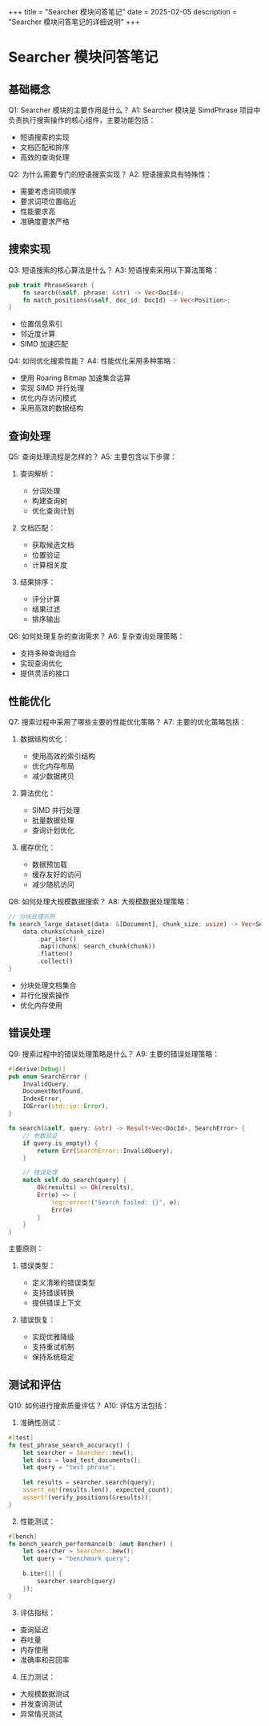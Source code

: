 +++
title = "Searcher 模块问答笔记"
date = 2025-02-05
description = "Searcher 模块问答笔记的详细说明"
+++

# Searcher 模块问答笔记

## 基础概念

Q1: Searcher 模块的主要作用是什么？
A1: Searcher 模块是 SimdPhrase 项目中负责执行搜索操作的核心组件，主要功能包括：
- 短语搜索的实现
- 文档匹配和排序
- 高效的查询处理

Q2: 为什么需要专门的短语搜索实现？
A2: 短语搜索具有特殊性：
- 需要考虑词项顺序
- 要求词项位置临近
- 性能要求高
- 准确度要求严格

## 搜索实现

Q3: 短语搜索的核心算法是什么？
A3: 短语搜索采用以下算法策略：
```rust
pub trait PhraseSearch {
    fn search(&self, phrase: &str) -> Vec<DocId>;
    fn match_positions(&self, doc_id: DocId) -> Vec<Position>;
}
```
- 位置信息索引
- 邻近度计算
- SIMD 加速匹配

Q4: 如何优化搜索性能？
A4: 性能优化采用多种策略：
- 使用 Roaring Bitmap 加速集合运算
- 实现 SIMD 并行处理
- 优化内存访问模式
- 采用高效的数据结构

## 查询处理

Q5: 查询处理流程是怎样的？
A5: 主要包含以下步骤：
1. 查询解析：
   - 分词处理
   - 构建查询树
   - 优化查询计划

2. 文档匹配：
   - 获取候选文档
   - 位置验证
   - 计算相关度

3. 结果排序：
   - 评分计算
   - 结果过滤
   - 排序输出

Q6: 如何处理复杂的查询需求？
A6: 复杂查询处理策略：
- 支持多种查询组合
- 实现查询优化
- 提供灵活的接口

## 性能优化

Q7: 搜索过程中采用了哪些主要的性能优化策略？
A7: 主要的优化策略包括：
1. 数据结构优化：
   - 使用高效的索引结构
   - 优化内存布局
   - 减少数据拷贝

2. 算法优化：
   - SIMD 并行处理
   - 批量数据处理
   - 查询计划优化

3. 缓存优化：
   - 数据预加载
   - 缓存友好的访问
   - 减少随机访问

Q8: 如何处理大规模数据搜索？
A8: 大规模数据处理策略：
```rust
// 分块处理示例
fn search_large_dataset(data: &[Document], chunk_size: usize) -> Vec<SearchResult> {
    data.chunks(chunk_size)
        .par_iter()
        .map(|chunk| search_chunk(chunk))
        .flatten()
        .collect()
}
```
- 分块处理文档集合
- 并行化搜索操作
- 优化内存使用

## 错误处理

Q9: 搜索过程中的错误处理策略是什么？
A9: 主要的错误处理策略：
```rust
#[derive(Debug)]
pub enum SearchError {
    InvalidQuery,
    DocumentNotFound,
    IndexError,
    IOError(std::io::Error),
}

fn search(&self, query: &str) -> Result<Vec<DocId>, SearchError> {
    // 参数验证
    if query.is_empty() {
        return Err(SearchError::InvalidQuery);
    }

    // 错误处理
    match self.do_search(query) {
        Ok(results) => Ok(results),
        Err(e) => {
            log::error!("Search failed: {}", e);
            Err(e)
        }
    }
}
```

主要原则：
1. 错误类型：
   - 定义清晰的错误类型
   - 支持错误转换
   - 提供错误上下文

2. 错误恢复：
   - 实现优雅降级
   - 支持重试机制
   - 保持系统稳定

## 测试和评估

Q10: 如何进行搜索质量评估？
A10: 评估方法包括：
1. 准确性测试：
```rust
#[test]
fn test_phrase_search_accuracy() {
    let searcher = Searcher::new();
    let docs = load_test_documents();
    let query = "test phrase";
    
    let results = searcher.search(query);
    assert_eq!(results.len(), expected_count);
    assert!(verify_positions(&results));
}
```

2. 性能测试：
```rust
#[bench]
fn bench_search_performance(b: &mut Bencher) {
    let searcher = Searcher::new();
    let query = "benchmark query";
    
    b.iter(|| {
        searcher.search(query)
    });
}
```

3. 评估指标：
- 查询延迟
- 吞吐量
- 内存使用
- 准确率和召回率

4. 压力测试：
- 大规模数据测试
- 并发查询测试
- 异常情况测试
